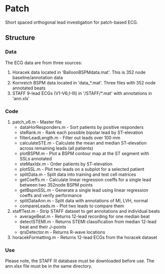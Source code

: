 # **Patch**
Short spaced orthogonal lead investigation for patch-based ECG.

## **Structure**
### Data
The ECG data are from three sources:
1. Horacek data located in 'BalloonBSPMdata.mat'. This is 352 node baseline/annotation data
2. Kornreich BSPM data located in 'data_*.mat'. Three files with 352 node annotated beats
3. STAFF 9-lead ECGs (V1-V6;I-III) in '/STAFF/*.mat' with annotations in 'ann.xls'

### Code
1. patch_v6.m - Master file
	- dataHorResponders.m - Sort patients by positive responders
	- steRank.m - Rank each possible bipolar lead by ST-elevation
	- filterLeadLength.m - Filter out leads over 100 mm
	- calculateSTE.m - Calculate the mean and median ST-elevation across remaining leads (all patients)
	- plotBSPM.m - Plot a BSPM contour map at the ST segment with SSLs annotated
	- steMaxIdx.m - Order patients by ST-elevation
	- plotSSL.m - Plot two leads on a subplot for a selected patient
	- splitData.m - Split data into training and test cell matrices
	- getCoeffs.m - Calculate linear regression coeffs for a single lead between two 352node BSPM points
	- getBspmSSL.m - Generate a single lead using linear regression coeffs and verify performance
	- splitDataAnn.m - Split data with annotations of MI, LVH, normal
	- compareLeads.m - Plot two leads to compare them
2. staffTest.m - Strip STAFF dataset to get annotations and individual beats
	- averageBeat.m - Returns 12-lead recording for one median beat
	- detectSTEMI.m - Returns STEMI classification from median 12-lead beat and their J-points
	- qrsDetector.m - Returns R-wave locations 
3. horacekFormatting.m - Returns 12-lead ECGs from the horacek dataset


### Use
Please note, the STAFF III database must be downloaded before use. The ann.xlsx file must be in the same directory.
